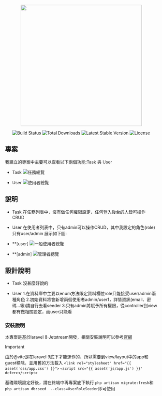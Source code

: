 <p align="center"><a href="https://laravel.com" target="_blank"><img src="https://raw.githubusercontent.com/laravel/art/master/logo-lockup/5%20SVG/2%20CMYK/1%20Full%20Color/laravel-logolockup-cmyk-red.svg" width="400"></a></p>

<p align="center">
<a href="https://travis-ci.org/laravel/framework"><img src="https://travis-ci.org/laravel/framework.svg" alt="Build Status"></a>
<a href="https://packagist.org/packages/laravel/framework"><img src="https://img.shields.io/packagist/dt/laravel/framework" alt="Total Downloads"></a>
<a href="https://packagist.org/packages/laravel/framework"><img src="https://img.shields.io/packagist/v/laravel/framework" alt="Latest Stable Version"></a>
<a href="https://packagist.org/packages/laravel/framework"><img src="https://img.shields.io/packagist/l/laravel/framework" alt="License"></a>
</p>

## 專案

我建立的專案中主要可以查看以下兩個功能:Task 與 User

- Task
<img src="https://i.imgur.com/RsjMUhv.jpeg" alt="任務總覽"></a>

- User
<img src="https://i.imgur.com/DjinfOv.jpeg" alt="使用者總覽"></a>


## 說明

- Task 
在任務列表中，沒有做任何權限設定，任何登入後台的人皆可操作CRUD

- User 
在使用者列表中，只有admin可以操作CRUD，其中我設定的角色(role)只有user/admin
展示如下圖:
- **[user]
<img src="https://i.imgur.com/DjinfOv.jpeg" alt="一般使用者總覽"></a>


- **[admin]
<img src="https://i.imgur.com/oTSsnTW.jpeg" alt="管理者總覽"></a>

## 設計說明

- Task
沒甚麼好說的

- User
1.在資料庫中主要以enum方法限定資料欄位role只能接受user/admin兩種角色
2.初始資料將會新增兩個使用者admin/user1，詳情資訊(email、密碼...等)請自行去看seeder
3.只有admin將賦予所有權限，從controller到view都有做相關設定，而user只能看

### 安裝說明
本專案是基於laravel 8 Jetstream開發，相關安裝說明可以參考[官網](https://jetstream.laravel.com/installation.html)

> [!IMPORTANT]  
> 由於@vite是在laravel 9底下才能運作的，所以需要到view/layout中的app和guest移除，並用舊的方法載入
> `<link rel="stylesheet" href="{{ asset('css/app.css') }}">`
> `<script src="{{ asset('js/app.js') }}" defer></script>`

基礎環境設定好後，請在終端中再專案底下執行 `php artisan migrate:fresh`和 `php artisan db:seed  --class=UserRoleSeeder`即可使用

